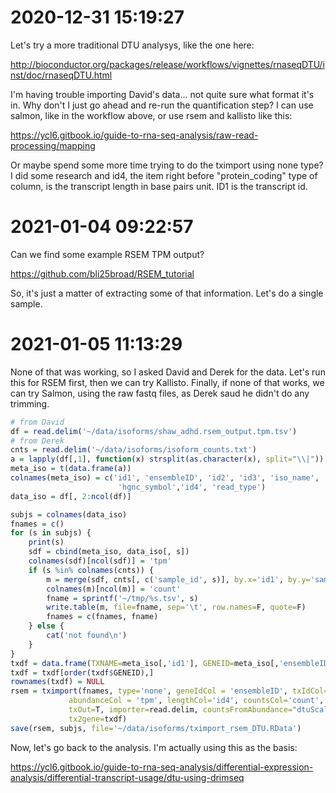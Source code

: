 # 2020-12-31 15:19:27

Let's try a more traditional DTU analysys, like the one here:

http://bioconductor.org/packages/release/workflows/vignettes/rnaseqDTU/inst/doc/rnaseqDTU.html

I'm having trouble importing David's data... not quite sure what format it's in.
Why don't I just go ahead and re-run the quantification step? I can use salmon,
like in the workflow above, or use rsem and kallisto like this:

https://ycl6.gitbook.io/guide-to-rna-seq-analysis/raw-read-processing/mapping

Or maybe spend some more time trying to do the tximport using none type? I did
some research and id4, the item right before "protein_coding" type of column, is
the transcript length in base pairs unit. ID1 is the transcript id. 

# 2021-01-04 09:22:57

Can we find some example RSEM TPM output?

https://github.com/bli25broad/RSEM_tutorial

So, it's just a matter of extracting some of that information. Let's do a single
sample.

# 2021-01-05 11:13:29

None of that was working, so I asked David and Derek for the data. Let's run
this for RSEM first, then we can try Kallisto. Finally, if none of that works,
we can try Salmon, using the raw fastq files, as Derek saud he didn't do any
trimming.

```r
# from David
df = read.delim('~/data/isoforms/shaw_adhd.rsem_output.tpm.tsv')
# from Derek
cnts = read.delim('~/data/isoforms/isoform_counts.txt')
a = lapply(df[,1], function(x) strsplit(as.character(x), split="\\|"))
meta_iso = t(data.frame(a))
colnames(meta_iso) = c('id1', 'ensembleID', 'id2', 'id3', 'iso_name',
                        'hgnc_symbol','id4', 'read_type')
data_iso = df[, 2:ncol(df)]

subjs = colnames(data_iso)
fnames = c()
for (s in subjs) {
    print(s)
    sdf = cbind(meta_iso, data_iso[, s])
    colnames(sdf)[ncol(sdf)] = 'tpm'
    if (s %in% colnames(cnts)) {
        m = merge(sdf, cnts[, c('sample_id', s)], by.x='id1', by.y='sample_id')
        colnames(m)[ncol(m)] = 'count'
        fname = sprintf('~/tmp/%s.tsv', s)
        write.table(m, file=fname, sep='\t', row.names=F, quote=F)
        fnames = c(fnames, fname)
    } else {
        cat('not found\n')
    }
}
txdf = data.frame(TXNAME=meta_iso[,'id1'], GENEID=meta_iso[,'ensembleID'])
txdf = txdf[order(txdf$GENEID),] 
rownames(txdf) = NULL
rsem = tximport(fnames, type='none', geneIdCol = 'ensembleID', txIdCol='id1',
             abundanceCol = 'tpm', lengthCol='id4', countsCol='count',
             txOut=T, importer=read.delim, countsFromAbundance="dtuScaledTPM",
             tx2gene=txdf)
save(rsem, subjs, file='~/data/isoforms/tximport_rsem_DTU.RData')
```

Now, let's go back to the analysis. I'm actually using this as the basis:

https://ycl6.gitbook.io/guide-to-rna-seq-analysis/differential-expression-analysis/differential-transcript-usage/dtu-using-drimseq

